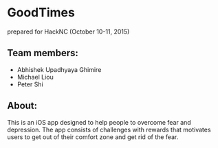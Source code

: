 # GoodTimes
prepared for HackNC (October 10-11, 2015)

Team members:
--------
* Abhishek Upadhyaya Ghimire
* Michael Liou
* Peter Shi

About:
-----
This is an iOS app designed to help people to overcome fear and depression. The app consists of challenges with rewards that motivates users to get out of their comfort zone and get rid of the fear.
